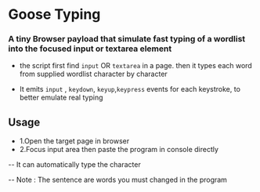 # Goose Typing

### A tiny Browser payload that simulate fast typing of a wordlist into the focused input or textarea element

- the script first find `input` OR `textarea`  in a page. then it types each word from supplied wordlist character by character

- It emits  `input` , `keydown`, `keyup`,`keypress` events for each keystroke, to better emulate real typing

## Usage

- 1.Open the target page in browser
- 2.Focus input area then paste the program in console directly

-- It can automatically type the character

-- Note : The sentence are words you must changed in the program

